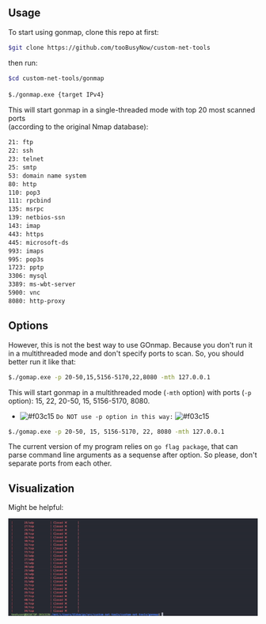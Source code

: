 ## Usage

To start using gonmap, clone this repo at first: 
```sh
$git clone https://github.com/tooBusyNow/custom-net-tools
``` 
then run:


```sh
$cd custom-net-tools/gonmap

$./gonmap.exe {target IPv4}
```
This will start gonmap in a single-threaded mode with top 20 most scanned ports <br>(according to the original Nmap database):

```sh
21: ftp
22: ssh
23: telnet
25: smtp
53: domain name system
80: http
110: pop3
111: rpcbind
135: msrpc
139: netbios-ssn
143: imap
443: https
445: microsoft-ds
993: imaps
995: pop3s
1723: pptp
3306: mysql
3389: ms-wbt-server
5900: vnc
8080: http-proxy
```

## Options

However, this is not the best way to use GOnmap. Because you don't run it in a multithreaded mode and don't specify ports to scan. So, you should better run it like that:

```sh
$./gomap.exe -p 20-50,15,5156-5170,22,8080 -mth 127.0.0.1
```

This will start gonmap in a multithreaded mode (`-mth` option) with ports (`-p` option): 15, 22, 20-50, 15, 5156-5170, 8080.


- ![#f03c15](https://via.placeholder.com/15/f03c15/000000?text=+) `Do NOT use -p option in this way:` ![#f03c15](https://via.placeholder.com/15/f03c15/000000?text=+)


```sh
$./gomap.exe -p 20-50, 15, 5156-5170, 22, 8080 -mth 127.0.0.1
```
The current version of my program relies on `go flag package`, that can parse command line arguments as a sequense after option. So please, don't separate ports from each other. 


## Visualization

Might be helpful:

![Alt Text](utils/demo.gif)

